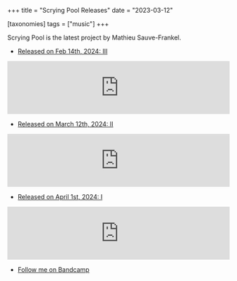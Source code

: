+++
title = "Scrying Pool Releases"
date = "2023-03-12"

[taxonomies]
tags = ["music"]
+++

Scrying Pool is the latest project by Mathieu Sauve-Frankel.

* [Released on Feb 14th, 2024: III](https://scryingpool.bandcamp.com/album/iii)

<iframe style="border: 0; width: 100%; height: 120px;" src="https://bandcamp.com/EmbeddedPlayer/album=3773827828/size=large/bgcol=ffffff/linkcol=0687f5/tracklist=false/artwork=small/transparent=true/" seamless><a href="https://scryingpool.bandcamp.com/album/iii">III by Scrying Pool</a></iframe>

* [Released on March 12th, 2024: II](https://scryingpool.bandcamp.com/album/ii)

<iframe style="border: 0; width: 100%; height: 120px;" src="https://bandcamp.com/EmbeddedPlayer/album=1792261708/size=large/bgcol=ffffff/linkcol=0687f5/tracklist=false/artwork=small/transparent=true/" seamless><a href="https://scryingpool.bandcamp.com/album/ii">II by Scrying Pool</a></iframe>

* [Released on April 1st, 2024: I](https://scryingpool.bandcamp.com/album/i)

<iframe style="border: 0; width: 100%; height: 120px;" src="https://bandcamp.com/EmbeddedPlayer/album=94006111/size=large/bgcol=ffffff/linkcol=0687f5/tracklist=false/artwork=small/transparent=true/" seamless><a href="https://scryingpool.bandcamp.com/album/i">I by Scrying Pool</a></iframe>

* [Follow me on Bandcamp](https://scryingpool.bandcamp.com/follow_me)
